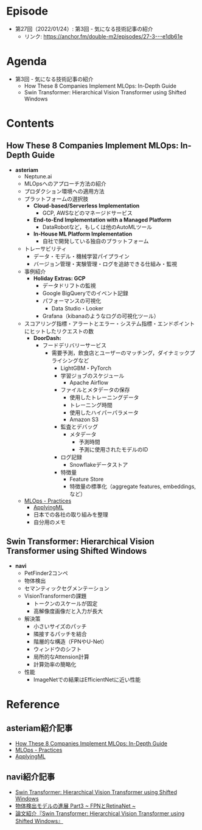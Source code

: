 # Episode

- 第27回（2022/01/24）: 第3回 - 気になる技術記事の紹介
  - リンク: https://anchor.fm/double-m2/episodes/27-3---e1db61e

# Agenda

- 第3回 - 気になる技術記事の紹介
  - How These 8 Companies Implement MLOps: In-Depth Guide
  - Swin Transformer: Hierarchical Vision Transformer using Shifted Windows

# Contents

## How These 8 Companies Implement MLOps: In-Depth Guide

- **asteriam**
  - Neptune.ai
  - MLOpsへのアプローチ方法の紹介
  - プロダクション環境への適用方法
  - プラットフォームの選択肢
    - **Cloud-based/Serverless Implementation**
      - GCP, AWSなどのマネージドサービス
    - **End-to-End Implementation with a Managed Platform**
      - DataRobotなど，もしくは他のAutoMLツール
    - **In-House ML Platform Implementation**
      - 自社で開発している独自のプラットフォーム
  - トレーサビリティ
    - データ・モデル・機械学習パイプライン
    - バージョン管理・実験管理・ログを追跡できる仕組み・監視
  - 事例紹介
    - **Holiday Extras: GCP**
      - データドリフトの監視
      - Google BigQueryでのイベント記録
      - パフォーマンスの可視化
        - Data Studio・Looker
      - Grafana（kibanaのようなログの可視化ツール）
  - スコアリング指標・アラートとエラー・システム指標・エンドポイントにヒットしたリクエストの数
    - **DoorDash:**
      - フードデリバリーサービス
        - 需要予測，飲食店とユーザーのマッチング，ダイナミックプライシングなど
          - LightGBM・PyTorch
          - 学習ジョブのスケジュール
            - Apache Airflow
          - ファイルとメタデータの保存
            - 使用したトレーニングデータ
            - トレーニング時間
            - 使用したハイパーパラメータ
            - Amazon S3
          - 監査とデバッグ
            - メタデータ
              - 予測時間
              - 予測に使用されたモデルのID
          - ログ記録
            - Snowflakeデータストア
          - 特徴量
            - Feature Store
            - 特徴量の標準化（aggregate features, embeddings, など）
  - [MLOps - Practices](https://masatakashiwagi.github.io/mlops-practices/)
    - [ApplyingML](https://applyingml.com/)
    - 日本での各社の取り組みを整理
    - 自分用のメモ

## Swin Transformer: Hierarchical Vision Transformer using Shifted Windows

- **navi**
  - PetFinder2コンペ
  - 物体検出
  - セマンティックセグメンテーション
  - VisionTransformerの課題
    - トークンのスケールが固定
    - 高解像度画像だと入力が長大
  - 解決策
    - 小さいサイズのパッチ
    - 隣接するパッチを結合
    - 階層的な構造（FPNやU-Net）
    - ウィンドウのシフト
    - 局所的なAttension計算
    - 計算効率の簡略化
  - 性能
    - ImageNetでの結果はEfficientNetに近い性能

# Reference

## asteriam紹介記事

- [How These 8 Companies Implement MLOps: In-Depth Guide](https://neptune.ai/blog/how-these-8-companies-implement-mlops)
- [MLOps - Practices](https://masatakashiwagi.github.io/mlops-practices/)
- [ApplyingML](https://applyingml.com/)

## navi紹介記事

- [Swin Transformer: Hierarchical Vision Transformer using Shifted Windows](https://arxiv.org/pdf/2103.14030.pdf)
- [物体検出モデルの進展 Part3 ~ FPNとRetinaNet ~](https://qiita.com/TaigaHasegawa/items/653abc81ac4ee1f0d7b8)
- [論文紹介『Swin Transformer: Hierarchical Vision Transformer using Shifted Windows』](https://kyla.co.jp/blog/2021/05/10/%E8%AB%96%E6%96%87%E7%B4%B9%E4%BB%8B%E3%80%8Eswin-transformer-hierarchical-vision-transformer-using-shifted-windows%E3%80%8F/)
